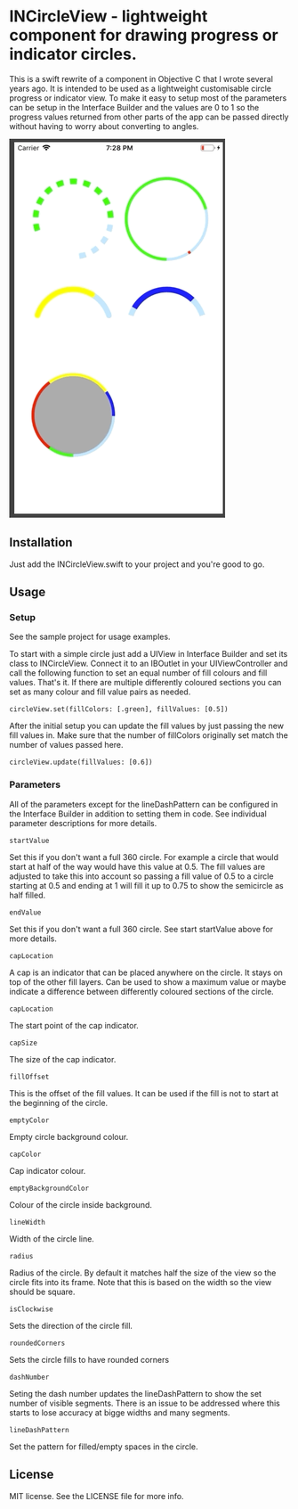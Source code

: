 # INCircleView - lightweight component for drawing progress or indicator circles.

This is a swift rewrite of a component in Objective C that I wrote several years ago. It is intended to be used as a lightweight customisable circle progress or indicator view. To make it easy to setup most of the parameters can be setup in the Interface Builder and the values are 0 to 1 so the progress values returned from other parts of the app can be passed directly without having to worry about converting to angles.

![Example](Example.gif)


## Installation

Just add the INCircleView.swift to your project and you're good to go.

## Usage
### Setup
See the sample project for usage examples. 

To start with a simple circle just add a UIView in Interface Builder and set its class to INCircleView. Connect it to an IBOutlet in your UIViewController and call the following function to set an equal number of fill colours and fill values. That's it. If there are multiple differently coloured sections you can set as many colour and fill value pairs as needed.
```
circleView.set(fillColors: [.green], fillValues: [0.5])
```
After the initial setup you can update the fill values by just passing the new fill values in. Make sure that the number of fillColors originally set match the number of values passed here.
```
circleView.update(fillValues: [0.6])
```
### Parameters
All of the parameters except for the lineDashPattern can be configured in the Interface Builder in addition to setting them in code. See individual parameter descriptions for more details.
```
startValue
```
Set this if you don't want a full 360 circle. For example a circle that would start at half of the way would have this value at 0.5. The fill values are adjusted to take this into account so passing a fill value of 0.5 to a circle starting at 0.5 and ending at 1 will fill it up to 0.75 to show the semicircle as half filled.
```
endValue
```
Set this if you don't want a full 360 circle. See start startValue above for more details.
```
capLocation
```
A cap is an indicator that can be placed anywhere on the circle. It stays  on top of the other fill layers. Can be used to show a maximum value or maybe indicate a difference between differently coloured sections of the circle.
```
capLocation
```
The start point of the cap indicator.
```
capSize
```
The size of the cap indicator.
```
fillOffset
```
This is the offset of the fill values. It can be used if the fill is not to start at the beginning of the circle.
```
emptyColor
```
Empty circle background colour.
```
capColor
```
Cap indicator colour.
```
emptyBackgroundColor
```
Colour of the circle inside background. 
```
lineWidth
```
Width of the circle line.
```
radius
```
Radius of the circle. By default it matches half the size of the view so the circle fits into its frame. Note that this is based on the width so the view should be square.
```
isClockwise
```
Sets the direction of the circle fill.
```
roundedCorners
```
Sets the circle fills to have rounded corners
```
dashNumber
```
Seting the dash number updates the lineDashPattern to show the set number of visible segments. There is an issue to be addressed where this starts to lose accuracy at bigge widths and many segments.
```
lineDashPattern
```
Set the pattern for filled/empty spaces in the circle.
## License
MIT license. See the LICENSE file for more info.
